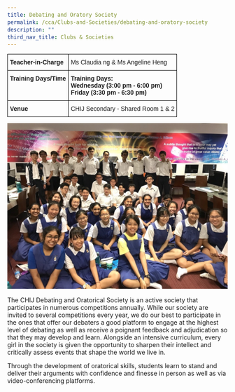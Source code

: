 ```yaml
---
title: Debating and Oratory Society
permalink: /cca/Clubs-and-Societies/debating-and-oratory-society
description: ""
third_nav_title: Clubs & Societies
---
```

<style type="text/css">
.tg  {border-collapse:collapse;border-spacing:0;}
.tg td{border-color:black;border-style:solid;border-width:1px;font-family:Arial, sans-serif;font-size:14px;
  overflow:hidden;padding:10px 5px;word-break:normal;}
.tg th{border-color:black;border-style:solid;border-width:1px;font-family:Arial, sans-serif;font-size:14px;
  font-weight:normal;overflow:hidden;padding:10px 5px;word-break:normal;}
.tg .tg-cly1{text-align:left;vertical-align:middle}
.tg .tg-1wig{font-weight:bold;text-align:left;vertical-align:top}
.tg .tg-yla0{font-weight:bold;text-align:left;vertical-align:middle}
.tg .tg-0lax{text-align:left;vertical-align:top}
</style>
<table class="tg">
<thead>
  <tr>
    <th class="tg-yla0"><span style="color:inherit;background-color:transparent">Teacher-in-Charge</span></th>
    <th class="tg-0lax"><span style="font-weight:normal">Ms Claudia ng &amp; Ms Angeline Heng</span></th>
  </tr>
</thead>
<tbody>
  <tr>
    <td class="tg-1wig">Training Days/Time<br></td>
    <td class="tg-1wig">Training Days:<br>Wednesday (3:00 pm - 6:00 pm) <br>Friday (3:30 pm - 6:30 pm)</td>
  </tr>
  <tr>
    <td class="tg-1wig">Venue</td>
    <td class="tg-cly1"><span style="color:inherit;background-color:transparent">CHIJ Secondary - Shared Room 1 &amp; 2 </span><br></td>
  </tr>
</tbody>
</table>

![](/images/Debating%20_%20Oratory%202.jpg)

The CHIJ Debating and Oratorical Society is an active society that participates in numerous competitions annually. While our society are invited to several competitions every year, we do our best to participate in the ones that offer our debaters a good platform to engage at the highest level of debating as well as receive a poignant feedback and adjudication so that they may develop and learn. Alongside an intensive curriculum, every girl in the society is given the opportunity to sharpen their intellect and critically assess events that shape the world we live in. 

  

Through the development of oratorical skills, students learn to stand and deliver their arguments with confidence and finesse in person as well as via video-conferencing platforms.